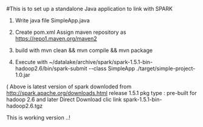 #This is to set up a standalone Java application to link with SPARK

1. Write java file SimpleApp.java
2. Create pom.xml
	Assign maven repository as https://repo1.maven.org/maven2

3. build with 
	mvn clean && mvn compile && mvn package
4. Execute with 
	~/datalake/archive/spark/spark-1.5.1-bin-hadoop2.6/bin/spark-submit --class SimpleApp ./target/simple-project-1.0.jar

(
	Above is latest version of spark downloded from http://spark.apache.org/downloads.html
	release 1.5.1
	pkg type : pre-built for hadoop 2.6 and later
	Direct Download
	clic link spark-1.5.1-bin-hadoop2.6.tgz


This is working version ..!

